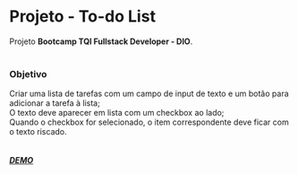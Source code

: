 # Projeto - To-do List

Projeto **Bootcamp TQI Fullstack Developer - DIO**.<br><br>
### Objetivo
Criar uma lista de tarefas com um campo de input de texto e um botão para adicionar a tarefa à lista;<br>
O texto deve aparecer em lista com um checkbox ao lado;<br>
Quando o checkbox for selecionado, o item correspondente deve ficar com o texto riscado. <br><br>
<a href="https://conceicao-peres.github.io/Projeto_To-do_List/" target="_blank"><br>_**DEMO**_ </a> 

